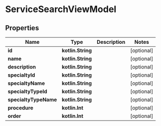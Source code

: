
# ServiceSearchViewModel

## Properties
Name | Type | Description | Notes
------------ | ------------- | ------------- | -------------
**id** | **kotlin.String** |  |  [optional]
**name** | **kotlin.String** |  |  [optional]
**description** | **kotlin.String** |  |  [optional]
**specialtyId** | **kotlin.String** |  |  [optional]
**specialtyName** | **kotlin.String** |  |  [optional]
**specialtyTypeId** | **kotlin.String** |  |  [optional]
**specialtyTypeName** | **kotlin.String** |  |  [optional]
**procedure** | **kotlin.Int** |  |  [optional]
**order** | **kotlin.Int** |  |  [optional]



